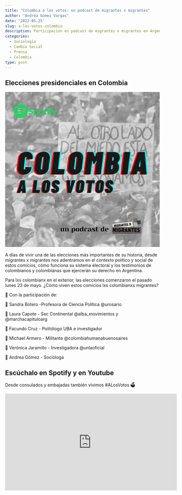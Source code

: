 ```yaml
---
title: "Colombia a los votos: un podcast de migrantes x migrantes"
author: "Andrea Gomez Vargas"
date: '2022-05-25'
slug: a-los-votos-colombia
description: Participación en podcast de migrantes x migrantes en Argentina
categories:
  - Sociología
  - Cambio Social
  - Prensa
  - Colombia
type: post
---
```


## Elecciones presidenciales en Colombia

![](featured.jpg)

A días de vivir una de las elecciones más importantes de su historia, desde migrantes x migrantes nos adentramos en el contexto político y social de estos comicios, cómo funciona su sistema electoral y los testimonios de colombianos y colombianas que ejercerán su derecho en Argentina.

Para lxs colombianx en el exterior, las elecciones comenzaron el pasado lunes 23 de mayo. ¿Cómo viven estos comicios lxs colombianxs migrantes?

🎤 Con la participación de:

🔸 Sandra Botero -Profesora de Ciencia Política @urosario

🔸 Laura Capote - Sec Continental @alba_movimientos y @marchacapituloarg

🔸 Facundo Cruz - Politólogo UBA e investigador

🔸 Michael Armero - Militante @colombiahumanabuenosaires

🔸 Verónica Jaramillo - Investigadora @unlaoficial

🔸 Andrea Gómez - Socióloga

## Escúchalo en Spotify y en Youtube

Desde consulados y embajadas también vivimos #ALosVotos 🗳️

<iframe width="560" height="315" src="https://www.youtube.com/embed/LW2sesfPbOA" title="YouTube video player" frameborder="0" allow="accelerometer; autoplay; clipboard-write; encrypted-media; gyroscope; picture-in-picture" allowfullscreen>

</iframe>
